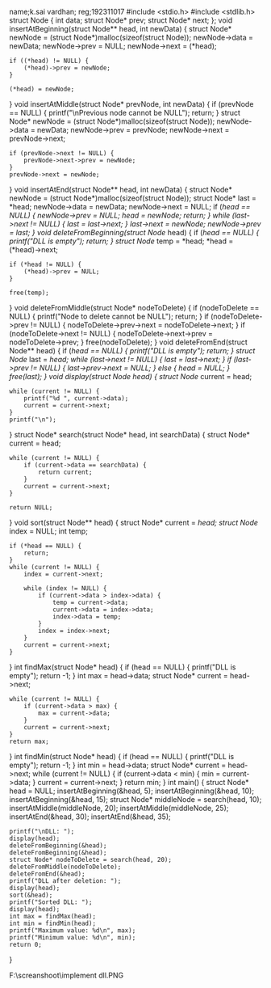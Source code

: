 name;k.sai vardhan;
reg;192311017
#include <stdio.h>
#include <stdlib.h>
struct Node {
    int data;
    struct Node* prev;
    struct Node* next;
};
void insertAtBeginning(struct Node** head, int newData) {
    struct Node* newNode = (struct Node*)malloc(sizeof(struct Node));
    newNode->data = newData;
    newNode->prev = NULL;
    newNode->next = (*head);

    if ((*head) != NULL) {
        (*head)->prev = newNode;
    }

    (*head) = newNode;
}
void insertAtMiddle(struct Node* prevNode, int newData) {
    if (prevNode == NULL) {
        printf("\nPrevious node cannot be NULL");
        return;
    }
    struct Node* newNode = (struct Node*)malloc(sizeof(struct Node));
    newNode->data = newData;
    newNode->prev = prevNode;
    newNode->next = prevNode->next;

    if (prevNode->next != NULL) {
        prevNode->next->prev = newNode;
    }
    prevNode->next = newNode;
}
void insertAtEnd(struct Node** head, int newData) {
    struct Node* newNode = (struct Node*)malloc(sizeof(struct Node));
    struct Node* last = *head;
    newNode->data = newData;
    newNode->next = NULL;
    if (*head == NULL) {
        newNode->prev = NULL;
        *head = newNode;
        return;
    }
    while (last->next != NULL) {
        last = last->next;
    }
    last->next = newNode;
    newNode->prev = last;
}
void deleteFromBeginning(struct Node** head) {
    if (*head == NULL) {
        printf("DLL is empty");
        return;
    }
    struct Node* temp = *head;
    *head = (*head)->next;

    if (*head != NULL) {
        (*head)->prev = NULL;
    }

    free(temp);
}
void deleteFromMiddle(struct Node* nodeToDelete) {
    if (nodeToDelete == NULL) {
        printf("Node to delete cannot be NULL");
        return;
    }
    if (nodeToDelete->prev != NULL) {
        nodeToDelete->prev->next = nodeToDelete->next;
    }
    if (nodeToDelete->next != NULL) {
        nodeToDelete->next->prev = nodeToDelete->prev;
    }
    free(nodeToDelete);
}
void deleteFromEnd(struct Node** head) {
    if (*head == NULL) {
        printf("DLL is empty");
        return;
    }
    struct Node* last = *head;
    while (last->next != NULL) {
        last = last->next;
    }
    if (last->prev != NULL) {
        last->prev->next = NULL;
    } else {
        *head = NULL;
    }
    free(last);
}
void display(struct Node* head) {
    struct Node* current = head;

    while (current != NULL) {
        printf("%d ", current->data);
        current = current->next;
    }
    printf("\n");
}
struct Node* search(struct Node* head, int searchData) {
    struct Node* current = head;

    while (current != NULL) {
        if (current->data == searchData) {
            return current;
        }
        current = current->next;
    }

    return NULL;
}
void sort(struct Node** head) {
    struct Node* current = *head;
    struct Node* index = NULL;
    int temp;

    if (*head == NULL) {
        return;
    }
    while (current != NULL) {
        index = current->next;

        while (index != NULL) {
            if (current->data > index->data) {
                temp = current->data;
                current->data = index->data;
                index->data = temp;
            }
            index = index->next;
        }
        current = current->next;
    }
}
int findMax(struct Node* head) {
    if (head == NULL) {
        printf("DLL is empty");
        return -1;
    }
    int max = head->data;
    struct Node* current = head->next;

    while (current != NULL) {
        if (current->data > max) {
            max = current->data;
        }
        current = current->next;
    }
    return max;
}
int findMin(struct Node* head) {
    if (head == NULL) {
        printf("DLL is empty");
        return -1;
    }
    int min = head->data;
    struct Node* current = head->next;
    while (current != NULL) {
        if (current->data < min) {
            min = current->data;
        }
        current = current->next;
    }
    return min;
}
int main() {
    struct Node* head = NULL;
    insertAtBeginning(&head, 5);
    insertAtBeginning(&head, 10);
    insertAtBeginning(&head, 15);
    struct Node* middleNode = search(head, 10);
    insertAtMiddle(middleNode, 20);
    insertAtMiddle(middleNode, 25);
    insertAtEnd(&head, 30);
    insertAtEnd(&head, 35);
    
    printf("\nDLL: ");
    display(head);
    deleteFromBeginning(&head);
    deleteFromBeginning(&head);
    struct Node* nodeToDelete = search(head, 20);
    deleteFromMiddle(nodeToDelete);
    deleteFromEnd(&head);
    printf("DLL after deletion: ");
    display(head);
    sort(&head);
    printf("Sorted DLL: ");
    display(head);
    int max = findMax(head);
    int min = findMin(head);
    printf("Maximum value: %d\n", max);
    printf("Minimum value: %d\n", min);
    return 0;
}


F:\screanshoot\implement dll.PNG
